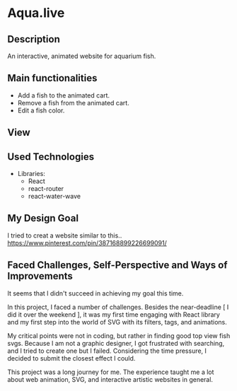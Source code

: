 # Aqua.live

##  Description
An interactive, animated website for aquarium fish.

##  Main functionalities
- Add a fish to the animated cart.
- Remove a fish from the animated cart.
- Edit a fish color.


## View

##  Used Technologies
- Libraries:
  - React 
  - react-router 
  - react-water-wave

## My Design Goal
I tried to creat a website similar to this..
https://www.pinterest.com/pin/387168899226699091/

## Faced Challenges, Self-Perspective and Ways of Improvements
It seems that I didn't succeed in achieving my goal this time. 

In this project, I faced a number of challenges. Besides the near-deadline [ I did it over the weekend ], it was my first time engaging with React library and my first step into the world of SVG with its filters, tags, and animations.

My critical points were not in coding, but rather in finding good top view fish svgs. Because I am not a graphic designer, I got frustrated with searching, and I tried to create one but I failed. Considering the time pressure, I decided to submit the closest effect I could.

This project was a long journey for me. The experience taught me a lot about web animation, SVG, and interactive artistic websites in general. 
